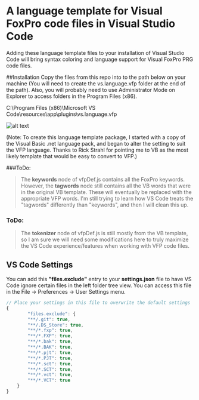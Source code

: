 # A language template for Visual FoxPro code files in Visual Studio Code
Adding these language template files to your installation of Visual Studio Code will bring syntax coloring and language support for Visual FoxPro PRG code files.

##Installation
Copy the files from this repo into to the path below on your machine (You will need to create the vs.language.vfp folder at the end of the path). Also, you will probably need to use Administrator Mode on Explorer to access folders in the Program Files (x86). 

C:\Program Files (x86)\Microsoft VS Code\resources\app\plugins\vs.language.vfp

![alt text](http://content.screencast.com/users/MattSlay/folders/Snagit/media/2c68d695-a94e-48a7-ab57-bfaff421470e/10.04.2015-17.03.png "screenshot")


(Note: To create this language template package, I started with a copy of the Visual Basic .net language pack, and began to alter the setting to suit the VFP language. Thanks to Rick Strahl for pointing me to VB as the most likely template that would be easy to convert to VFP.)

###ToDo: 
> The **keywords** node of vfpDef.js contains all the FoxPro keywords. However, the **tagwords** node still contains all the VB words that were in the original VB template. These will eventually be replaced with the appropriate VFP words. I'm still trying to learn how VS Code treats the "tagwords" differently than "keywords", and then I will clean this up.

### ToDo: 
> The **tokenizer** node of vfpDef.js is still mostly from the VB template, so I am sure we will need some modifications here to truly maximize the VS Code experience/features when working with VFP code files.

## VS Code Settings

You can add this **"files.exclude"** entry to your **settings.json** file to have VS Code ignore certain files in the left folder tree view. You can access this file in the File -> Preferences -> User Settings menu.

```javascript
// Place your settings in this file to overwrite the default settings
{
		"files.exclude": {
		"**/.git": true,
		"**/.DS_Store": true,
		"**/*.fxp": true,
		"**/*.FXP": true,
		"**/*.bak": true,
		"**/*.BAK": true,
		"**/*.pjt": true,
		"**/*.PJT": true,
		"**/*.sct": true,
		"**/*.SCT": true,
		"**/*.vct": true,
		"**/*.VCT": true
	}
}
```
